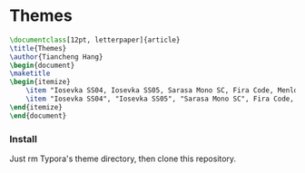 # Themes

```tex
\documentclass[12pt, letterpaper]{article}
\title{Themes}
\author{Tiancheng Hang}
\begin{document}
\maketitle
\begin{itemize}
    \item "Iosevka SS04, Iosevka SS05, Sarasa Mono SC, Fira Code, Menlo, PingFang SC, Cascadia Code, Microsoft YaHei"
    \item "Iosevka SS04", "Iosevka SS05", "Sarasa Mono SC", Fira Code, "Menlo", "PingFang SC", "Cascadia Code", "Microsoft YaHei"
\end{itemize}
\end{document}
```

### Install
Just rm Typora's theme directory, then clone this repository.
